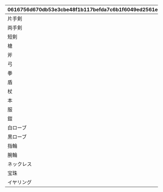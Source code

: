|0616756d670db53e3cbe48f1b117befda7c6b1f6049ed2561e36b294a9d7a4d2|21ab76b328b314f00eac4fd355aba94ad587784cc2960273733fcc1c06f0f661|be0e878e80f1a6307520f143e323c8a3c8a59e4e261192bfb78a6e36812eac3d|3bff20ac509b86c72f2207b1e832ade47ab89ddb8f16bd55cd06552ed2d9259c|b95b42ad59af27d9e4a939f91a0cc04da6e6d7d1ba034d2d0f083de876aa3319|
| --- | --- | --- | --- | --- |
|片手剣|101|red|#D23232|90009|
|両手剣|102|red|#D23232|90009|
|短剣|103|red|#D23232|90009|
|槍|104|red|#D23232|90009|
|斧|105|red|#D23232|90009|
|弓|106|red|#D23232|90009|
|拳|107|red|#D23232|90009|
|盾|108|red|#D23232|90009|
|杖|109|red|#D23232|90009|
|本|110|red|#D23232|90009|
|服|201|blue|#476FD8|90010|
|鎧|202|blue|#476FD8|90010|
|白ローブ|203|blue|#476FD8|90010|
|黒ローブ|204|blue|#476FD8|90010|
|指輪|301|yellow|#E5681E|90011|
|腕輪|302|yellow|#E5681E|90011|
|ネックレス|303|yellow|#E5681E|90011|
|宝珠|304|yellow|#E5681E|90011|
|イヤリング|305|yellow|#E5681E|90011|